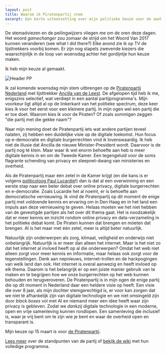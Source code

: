 ```yaml
---
layout: post
title: Waarom ik Piratenpartij stem
excerpt: Een korte uiteenzetting over mijn politieke keuze voor de aankomende verkiezingen. 
---
```


De stemadviezen en de peilingwijzers vliegen me om de oren deze dagen. Het woord *gamechanger* zou zomaar de strijd om het Woord Van 2017 kunnen veranderen (see what I did there?) Elke avond zie ik op TV de lijsttrekkers voorbij komen. Er zijn nog stapels zwevende kiezers die waarschijnlijk in de loop van woensdag achter het gordijntje hun keuze maken. 

Ik heb mijn keuze al gemaakt.

![Header PP](https://cl.ly/3M250d1D180U/Image%202017-03-09%20at%2010.04.54%20PM.png "Aaaaarrrrr")

Ik zal komende woensdag mijn stem uitbrengen op de [Piratenpartij Nederland](https://piratenpartij.nl/ "homepage") met lijsttrekker [Ancilla van de Leest](https://twitter.com/ncilla "Twitter account"). De afgelopen tijd heb ik me, enigszins selectief, wat verdiept in een aantal partijprogramma's. Mijn voorkeur ligt altijd al op de linkerkant van het politieke spectrum, deze keer kies ik voor het eerst voor een kleinere partij. In mijn ogen wel een partij die er toe doet. Waarom kies ik voor de Piraten? Of zoals sommigen zeggen "die partij met die gekke naam"?

Naar mijn mening doet de Piratenpartij iets wat andere partijen teveel nalaten, zij hebben een duidelijke visie op de digitale toekomst. Hun focus op e-democratie en digitale burgerrechten vind ik lovenswaardig. Ik heb niet de illusie dat Ancilla de nieuwe Minister-President wordt. Daarvoor is de partij nog té klein. Maar waar ik wel enorm behoefte aan heb is meer digitale kennis in en om de Tweede Kamer. Een tegengeluid voor de soms flagrante schending van privacy en sleepnet-dwang van ministeries en overheid. 

Als de Piratenpartij maar één zetel in de Kamer krijgt (en die kans is er volgens [politicoloog Paul Lucardie](http://nos.nl/nieuwsuur/artikel/2162106-kleine-partijen-maken-kans-op-kamerzetel.html "in een artikel op NOS.nl")!) dan is dat al een overwinning en een eerste stap naar een beter debat over online privacy, digitale burgerrechten en e-democratie. Zoals Lucardie het al noemt, er is behoefte aan democratische vernieuwing. Ik vind de Piratenpartij op dit moment de enige partij met voldoende kennis en ervaring om in Den Haag en in het land een impuls aan deze vernieuwing te geven. Helaas moeten we het niet hebben van de gevestigde partijen als het over dit thema gaat. Het is noodzakelijk dat er meer kennis en inzicht rondom online privacy en data-verzameling in het politieke debat komt. De Piraten kunnen dat brengen en móeten dat brengen. Al is het maar met één zetel, meer is altijd beter natuurlijk. 

Natuurlijk zijn onderwerpen als zorg, klimaat, veiligheid en onderwijs niet onbelangrijk. Natuurlijk is er meer dan alleen het internet. Maar is het niet zo dat het internet al invloed heeft op al die onderwerpen? Omdat het web niet alleen zorgt voor meer kennis en informatie, maar helaas ook zorgt voor de tegenstellingen. Denk aan nepnieuws, internet-trollen en de hackpogingen van welk land dan ook. Het internet is overal aanwezig en heeft invloed op elk thema. Daarom is het belangrijk er op een juiste manier gebruik van te maken en te begrijpen hoe we onze burgerrechten op het web kunnen behouden en terugveroveren. De Piratenpartij is in mijn ogen de enige partij die op dit moment in Nederland daar een heldere visie op heeft. Een visie die over 8 jaar, als mijn dochter stemgerechtigd is, er voor kan zorgen dat we niet té afhankelijk zijn van digitale technologie en we niet omsingeld zijn door *black boxes* vol met AI en niemand meer een idee heeft waar zijn privacy is gebleven. Zodat we *dankzij* digitale technologie in een moderne, open en vrije samenleving kunnen rondlopen. Een samenleving die inclusief is, waar je vrij bent om te zijn wie je bent en waar de overheid open en transparant is. 

Mijn keuze op 15 maart is voor [de Piratenpartij](https://piratenpartij.nl/). 

[Lees meer](https://piratenpartij.nl/standpunten/) over de standpunten van de partij of [bekijk de wiki](https://programma.piratenpartij.nl/ "partijprogramma") met hun volledige programma.

